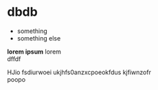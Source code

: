 # dbdb
* something
* something else

__lorem ipsum__ lorem  
dffdf  

HJio fsdiurwoei ukjhfs0anzxcpoeokfdus kjfiwnzofr  
poopo
